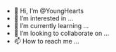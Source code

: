- 👋 Hi, I’m @YoungHearts
- 👀 I’m interested in ...
- 🌱 I’m currently learning ...
- 💞️ I’m looking to collaborate on ...
- 📫 How to reach me ...

<!---
YoungHearts/YoungHearts is a ✨ special ✨ repository because its `README.md` (this file) appears on your GitHub profile.
You can click the Preview link to take a look at your changes.
--->
